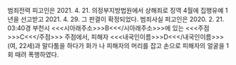 범죄전력
피고인은 2021. 4. 21. 의정부지방법원에서 상해죄로 징역 4월에 집행유예 1년을 선고받고 2021. 4. 29. 그 판결이 확정되었다.
범죄사실
피고인은 2020. 2. 21. 03:40경 부천시 <<<시아래주소>>>B<<</시아래주소>>>에 있는 <<<주점>>>C<<</주점>>> 주점에서, 피해자 <<<내국인이름>>>D<<</내국인이름>>>(여, 22세)과 말다툼을 하다가 화가 나 피해자의 머리를 잡고 손으로 피해자의 얼굴을 1회 때려 폭행하였다.